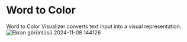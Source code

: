 # Word to Color
Word to Color Visualizer converts text input into a visual representation.
![Ekran görüntüsü 2024-11-08 144126](https://github.com/user-attachments/assets/63fe4bb8-91a9-403b-8291-6c2ff075f695)
